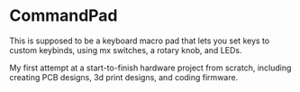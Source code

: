 # CommandPad

This is supposed to be a keyboard macro pad that lets you set keys to custom keybinds, using mx switches, a rotary knob, and LEDs.

My first attempt at a start-to-finish hardware project from scratch, including creating PCB designs, 3d print designs, and coding firmware.

